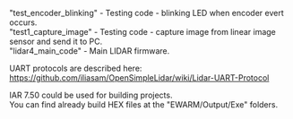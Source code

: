 "test_encoder_blinking" - Testing code - blinking LED when encoder evert occurs.  
"test1_capture_image" - Testing code - capture image from linear image sensor and send it to PC.  
"lidar4_main_code" - Main LIDAR firmware.  

UART protocols are described here: https://github.com/iliasam/OpenSimpleLidar/wiki/Lidar-UART-Protocol  
  
IAR 7.50 could be used for building projects.  
You can find already build HEX files at the "EWARM/Output/Exe" folders.

